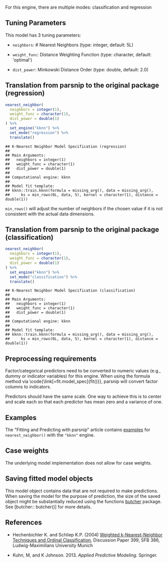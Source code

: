 


For this engine, there are multiple modes: classification and regression

## Tuning Parameters



This model has 3 tuning parameters:

- `neighbors`: # Nearest Neighbors (type: integer, default: 5L)

- `weight_func`: Distance Weighting Function (type: character, default: 'optimal')

- `dist_power`: Minkowski Distance Order (type: double, default: 2.0)

## Translation from parsnip to the original package (regression)


```r
nearest_neighbor(
  neighbors = integer(1),
  weight_func = character(1),
  dist_power = double(1)
) %>%  
  set_engine("kknn") %>% 
  set_mode("regression") %>% 
  translate()
```

```
## K-Nearest Neighbor Model Specification (regression)
## 
## Main Arguments:
##   neighbors = integer(1)
##   weight_func = character(1)
##   dist_power = double(1)
## 
## Computational engine: kknn 
## 
## Model fit template:
## kknn::train.kknn(formula = missing_arg(), data = missing_arg(), 
##     ks = min_rows(0L, data, 5), kernel = character(1), distance = double(1))
```

`min_rows()` will adjust the number of neighbors if the chosen value if it is not consistent with the actual data dimensions.

## Translation from parsnip to the original package (classification)


```r
nearest_neighbor(
  neighbors = integer(1),
  weight_func = character(1),
  dist_power = double(1)
) %>% 
  set_engine("kknn") %>% 
  set_mode("classification") %>% 
  translate()
```

```
## K-Nearest Neighbor Model Specification (classification)
## 
## Main Arguments:
##   neighbors = integer(1)
##   weight_func = character(1)
##   dist_power = double(1)
## 
## Computational engine: kknn 
## 
## Model fit template:
## kknn::train.kknn(formula = missing_arg(), data = missing_arg(), 
##     ks = min_rows(0L, data, 5), kernel = character(1), distance = double(1))
```

## Preprocessing requirements


Factor/categorical predictors need to be converted to numeric values (e.g., dummy or indicator variables) for this engine. When using the formula method via \\code{\\link[=fit.model_spec]{fit()}}, parsnip will convert factor columns to indicators.


Predictors should have the same scale. One way to achieve this is to center and 
scale each so that each predictor has mean zero and a variance of one.

## Examples 

The "Fitting and Predicting with parsnip" article contains [examples](https://parsnip.tidymodels.org/articles/articles/Examples.html#nearest-neighbor-kknn) for `nearest_neighbor()` with the `"kknn"` engine.

## Case weights


The underlying model implementation does not allow for case weights. 

## Saving fitted model objects


This model object contains data that are not required to make predictions. When saving the model for the purpose of prediction, the size of the saved object might be substantially reduced using the functions [butcher](https://butcher.tidymodels.org) package. See [butcher:: butcher()] for more details. 

## References

 - Hechenbichler K. and Schliep K.P. (2004) [Weighted k-Nearest-Neighbor Techniques and Ordinal Classification](https://epub.ub.uni-muenchen.de/1769/), Discussion Paper 399, SFB 386, Ludwig-Maximilians University Munich
 
 - Kuhn, M, and K Johnson. 2013. _Applied Predictive Modeling_. Springer.

